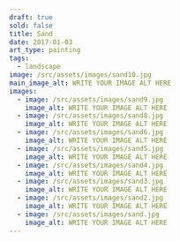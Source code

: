 ```yaml
---
draft: true
sold: false
title: Sand
date: 2017-01-03
art_type: painting
tags:
  - landscape
image: /src/assets/images/sand10.jpg
main_image_alt: WRITE YOUR IMAGE ALT HERE
images:
  - image: /src/assets/images/sand9.jpg
    image_alt: WRITE YOUR IMAGE ALT HERE
  - image: /src/assets/images/sand8.jpg
    image_alt: WRITE YOUR IMAGE ALT HERE
  - image: /src/assets/images/sand6.jpg
    image_alt: WRITE YOUR IMAGE ALT HERE
  - image: /src/assets/images/sand5.jpg
    image_alt: WRITE YOUR IMAGE ALT HERE
  - image: /src/assets/images/sand4.jpg
    image_alt: WRITE YOUR IMAGE ALT HERE
  - image: /src/assets/images/sand3.jpg
    image_alt: WRITE YOUR IMAGE ALT HERE
  - image: /src/assets/images/sand2.jpg
    image_alt: WRITE YOUR IMAGE ALT HERE
  - image: /src/assets/images/sand.jpg
    image_alt: WRITE YOUR IMAGE ALT HERE
---
```


